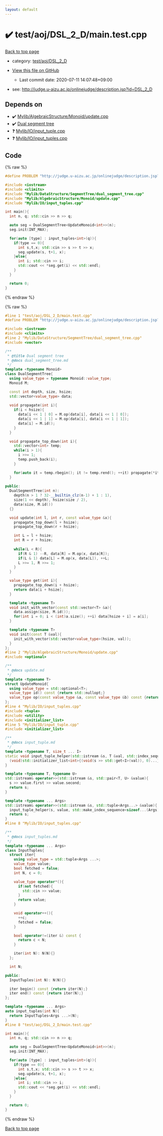 ```yaml
---
layout: default
---
```


<!-- mathjax config similar to math.stackexchange -->
<script type="text/javascript" async
  src="https://cdnjs.cloudflare.com/ajax/libs/mathjax/2.7.5/MathJax.js?config=TeX-MML-AM_CHTML">
</script>
<script type="text/x-mathjax-config">
  MathJax.Hub.Config({
    TeX: { equationNumbers: { autoNumber: "AMS" }},
    tex2jax: {
      inlineMath: [ ['$','$'] ],
      processEscapes: true
    },
    "HTML-CSS": { matchFontHeight: false },
    displayAlign: "left",
    displayIndent: "2em"
  });
</script>

<script type="text/javascript" src="https://cdnjs.cloudflare.com/ajax/libs/jquery/3.4.1/jquery.min.js"></script>
<script src="https://cdn.jsdelivr.net/npm/jquery-balloon-js@1.1.2/jquery.balloon.min.js" integrity="sha256-ZEYs9VrgAeNuPvs15E39OsyOJaIkXEEt10fzxJ20+2I=" crossorigin="anonymous"></script>
<script type="text/javascript" src="../../../../assets/js/copy-button.js"></script>
<link rel="stylesheet" href="../../../../assets/css/copy-button.css" />


# :heavy_check_mark: test/aoj/DSL_2_D/main.test.cpp

<a href="../../../../index.html">Back to top page</a>

* category: <a href="../../../../index.html#1cab81d9204e4e9816afce7019c71879">test/aoj/DSL_2_D</a>
* <a href="{{ site.github.repository_url }}/blob/master/test/aoj/DSL_2_D/main.test.cpp">View this file on GitHub</a>
    - Last commit date: 2020-07-11 14:07:48+09:00


* see: <a href="http://judge.u-aizu.ac.jp/onlinejudge/description.jsp?id=DSL_2_D">http://judge.u-aizu.ac.jp/onlinejudge/description.jsp?id=DSL_2_D</a>


## Depends on

* :heavy_check_mark: <a href="../../../../library/Mylib/AlgebraicStructure/Monoid/update.cpp.html">Mylib/AlgebraicStructure/Monoid/update.cpp</a>
* :heavy_check_mark: <a href="../../../../library/Mylib/DataStructure/SegmentTree/dual_segment_tree.cpp.html">Dual segment tree</a>
* :question: <a href="../../../../library/Mylib/IO/input_tuple.cpp.html">Mylib/IO/input_tuple.cpp</a>
* :question: <a href="../../../../library/Mylib/IO/input_tuples.cpp.html">Mylib/IO/input_tuples.cpp</a>


## Code

<a id="unbundled"></a>
{% raw %}
```cpp
#define PROBLEM "http://judge.u-aizu.ac.jp/onlinejudge/description.jsp?id=DSL_2_D"

#include <iostream>
#include <climits>
#include "Mylib/DataStructure/SegmentTree/dual_segment_tree.cpp"
#include "Mylib/AlgebraicStructure/Monoid/update.cpp"
#include "Mylib/IO/input_tuples.cpp"

int main(){
  int n, q; std::cin >> n >> q;

  auto seg = DualSegmentTree<UpdateMonoid<int>>(n);
  seg.init(INT_MAX);

  for(auto [type] : input_tuples<int>(q)){
    if(type == 0){
      int s,t,x; std::cin >> s >> t >> x;
      seg.update(s, t+1, x);
    }else{
      int i; std::cin >> i;
      std::cout << *seg.get(i) << std::endl;
    }
  }

  return 0;
}

```
{% endraw %}

<a id="bundled"></a>
{% raw %}
```cpp
#line 1 "test/aoj/DSL_2_D/main.test.cpp"
#define PROBLEM "http://judge.u-aizu.ac.jp/onlinejudge/description.jsp?id=DSL_2_D"

#include <iostream>
#include <climits>
#line 2 "Mylib/DataStructure/SegmentTree/dual_segment_tree.cpp"
#include <vector>

/**
 * @title Dual segment tree
 * @docs dual_segment_tree.md
 */
template <typename Monoid>
class DualSegmentTree{
  using value_type = typename Monoid::value_type;
  Monoid M;

  const int depth, size, hsize;
  std::vector<value_type> data;
  
  void propagate(int i){
    if(i < hsize){
      data[i << 1 | 0] = M.op(data[i], data[i << 1 | 0]);
      data[i << 1 | 1] = M.op(data[i], data[i << 1 | 1]);
      data[i] = M.id();
    }
  }

  void propagate_top_down(int i){
    std::vector<int> temp;
    while(i > 1){
      i >>= 1;
      temp.push_back(i);
    }

    for(auto it = temp.rbegin(); it != temp.rend(); ++it) propagate(*it);
  }
  
public:
  DualSegmentTree(int n):
    depth(n > 1 ? 32-__builtin_clz(n-1) + 1 : 1),
    size(1 << depth), hsize(size / 2),
    data(size, M.id())
  {}

  void update(int l, int r, const value_type &x){
    propagate_top_down(l + hsize);
    propagate_top_down(r + hsize);

    int L = l + hsize;
    int R = r + hsize;
    
    while(L < R){
      if(R & 1) --R, data[R] = M.op(x, data[R]);
      if(L & 1) data[L] = M.op(x, data[L]), ++L;
      L >>= 1, R >>= 1;
    }
  }

  value_type get(int i){
    propagate_top_down(i + hsize);
    return data[i + hsize];
  }

  template <typename T>
  void init_with_vector(const std::vector<T> &a){
    data.assign(size, M.id());
    for(int i = 0; i < (int)a.size(); ++i) data[hsize + i] = a[i];
  }

  template <typename T>
  void init(const T &val){
    init_with_vector(std::vector<value_type>(hsize, val));
  }
};
#line 2 "Mylib/AlgebraicStructure/Monoid/update.cpp"
#include <optional>

/**
 * @docs update.md
 */
template <typename T>
struct UpdateMonoid{
  using value_type = std::optional<T>;
  value_type id() const {return std::nullopt;}
  value_type op(const value_type &a, const value_type &b) const {return (a ? a : b);}
};
#line 4 "Mylib/IO/input_tuples.cpp"
#include <tuple>
#include <utility>
#include <initializer_list>
#line 5 "Mylib/IO/input_tuple.cpp"
#include <initializer_list>

/**
 * @docs input_tuple.md
 */
template <typename T, size_t ... I>
static void input_tuple_helper(std::istream &s, T &val, std::index_sequence<I...>){
  (void)std::initializer_list<int>{(void(s >> std::get<I>(val)), 0)...};
}

template <typename T, typename U>
std::istream& operator>>(std::istream &s, std::pair<T, U> &value){
  s >> value.first >> value.second;
  return s;
}

template <typename ... Args>
std::istream& operator>>(std::istream &s, std::tuple<Args...> &value){
  input_tuple_helper(s, value, std::make_index_sequence<sizeof...(Args)>());
  return s;
}
#line 8 "Mylib/IO/input_tuples.cpp"

/**
 * @docs input_tuples.md
 */
template <typename ... Args>
class InputTuples{
  struct iter{
    using value_type = std::tuple<Args ...>;
    value_type value;
    bool fetched = false;
    int N, c = 0;

    value_type operator*(){
      if(not fetched){
        std::cin >> value;
      }
      return value;
    }

    void operator++(){
      ++c;
      fetched = false;
    }

    bool operator!=(iter &) const {
      return c < N;
    }

    iter(int N): N(N){}
  };

  int N;

public:
  InputTuples(int N): N(N){}

  iter begin() const {return iter(N);}
  iter end() const {return iter(N);}
};

template <typename ... Args>
auto input_tuples(int N){
  return InputTuples<Args ...>(N);
}
#line 8 "test/aoj/DSL_2_D/main.test.cpp"

int main(){
  int n, q; std::cin >> n >> q;

  auto seg = DualSegmentTree<UpdateMonoid<int>>(n);
  seg.init(INT_MAX);

  for(auto [type] : input_tuples<int>(q)){
    if(type == 0){
      int s,t,x; std::cin >> s >> t >> x;
      seg.update(s, t+1, x);
    }else{
      int i; std::cin >> i;
      std::cout << *seg.get(i) << std::endl;
    }
  }

  return 0;
}

```
{% endraw %}

<a href="../../../../index.html">Back to top page</a>

